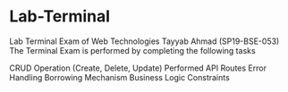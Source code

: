 # Lab-Terminal
Lab Terminal Exam of Web Technologies Tayyab Ahmad (SP19-BSE-053)
The Terminal Exam is performed by completing the following tasks

CRUD Operation (Create, Delete, Update) Performed
API Routes 
Error Handling
Borrowing Mechanism
Business Logic Constraints

